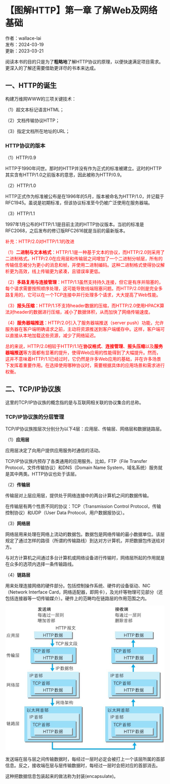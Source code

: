 # 【图解HTTP】第一章 了解Web及网络基础

作者：wallace-lai <br/>
发布：2024-03-19 <br/>
更新：2023-03-21 <br/>

阅读本书的目的只是为了**粗略地**了解HTTP协议的原理，以便快速满足项目需求。更深入的了解还需要借助更详尽的书本来达成。

## 一、HTTP的诞生

构建万维网WWW的三项关键技术：

（1）超文本标记语言HTML；

（2）文档传输协议HTTP；

（3）指定文档所在地址的URL；

### HTTP协议的版本

（1）HTTP/0.9

HTTP于1990年问世。那时的HTTP并没有作为正式的标准被建立。这时的HTTP其实含有HTTP/1.0之前版本的意思，因此被称为HTTP/0.9。

（2）HTTP/1.0

HTTP正式作为标准被公布是在1996年的5月，版本被命名为HTTP/1.0，并记载于RFC1945。虽说是初期标准，但该协议标准至今仍被广泛使用在服务器端。

（3）HTTP/1.1

1997年1月公布的HTTP/1.1是目前主流的HTTP协议版本。当初的标准是RFC2068，之后发布的修订版RFC2616就是当前的最新版本。

<p style="color:red;">
补充：HTTP/2.0对HTTP/1.1的改进
</p>

<p style="color:red;">
（1）<b>二进制与文本格式</b>：HTTP/1.1是一种基于文本的协议，而HTTP/2.0则采用了二进制格式。HTTP/2.0在应用层和传输层之间增加了一个二进制分帧层，所有的传输信息被分为更小的消息和帧，并使用二进制编码。这种二进制格式使得协议解析更为高效，线上传输更为紧凑，且错误率更低。
</p>

<p style="color:red;">
（2）<b>多路复用与连接管理</b>：HTTP/1.1虽然支持持久连接，但它是有序并阻塞的，每个请求需要按照顺序处理，这可能导致线端阻塞问题。而HTTP/2.0则是完全多路复用的，它可以在一个TCP连接中并行处理多个请求，大大提高了Web性能。
</p>

<p style="color:red;">
（3）<b>报头压缩</b>：HTTP/1.1不支持header数据的压缩，而HTTP/2.0使用HPACK算法对header的数据进行压缩，减小了数据体积，从而加快了网络传输速度。
</p>

<p style="color:red;">
（4）<b>服务器端推送</b>：HTTP/2.0引入了服务器端推送（server push）功能，允许服务器在客户端明确请求之前，主动将资源推送到客户端缓存中。这样，客户端可以直接从本地加载这些资源，减少了网络延迟。
</p>

<p style="color:red;">
总的来说，HTTP/2.0相较于HTTP/1.1在<b>协议格式</b>、<b>连接管理</b>、<b>报头压缩</b>以及<b>服务器端推送</b>等方面都有显著的提升，使得Web应用的性能得到了大幅提升。然而，这并不意味着HTTP/1.1已经过时，它仍然是许多Web应用的基础，并在许多场景下发挥着重要作用。在选择使用哪种协议时，需要根据具体的应用场景和需求进行权衡。
</p>

## 二、TCP/IP协议族

这里的TCP/IP协议族的概念指的是与互联网相关联的协议集合的总称。

### TCP/IP协议族的分层管理

TCP/IP协议族按层次分别分为以下4层：应用层、传输层、网络层和数据链路层。

（1）**应用层**

应用层决定了向用户提供应用服务时通信的活动。

TCP/IP协议族内预存了各类通用的应用服务。比如，FTP（File Transfer Protocol，文件传输协议）和DNS（Domain Name System，域名系统）服务就是其中两类。HTTP协议也处于该层。

（2）**传输层**

传输层对上层应用层，提供处于网络连接中的两台计算机之间的数据传输。

在传输层有两个性质不同的协议：TCP（Transmission Control Protocol，传输控制协议）和UDP（User Data Protocol，用户数据报协议）。

（3）**网络层**

网络层用来处理在网络上流动的数据包。数据包是网络传输的最小数据单位。该层规定了通过怎样的路径（所谓的传输路线）到达对方计算机，并把数据包传送给对方。

与对方计算机之间通过多台计算机或网络设备进行传输时，网络层所起的作用就是在众多的选项内选择一条传输路线。

（4）**链路层**

用来处理连接网络的硬件部分。包括控制操作系统、硬件的设备驱动、NIC（Network Interface Card，网络适配器，即网卡），及光纤等物理可见部分（还包括连接器等一切传输媒介）。硬件上的范畴均在链路层的作用范围之内。

![通信传输流](../media/images/Network/http8.png)

发送端在层与层之间传输数据时，每经过一层时必定会被打上一个该层所属的首部信息。反之，接收端在层与层传输数据时，每经过一层时会把对应的首部消去。

这种把数据信息包装起来的做法称为封装(encapsulate)。
